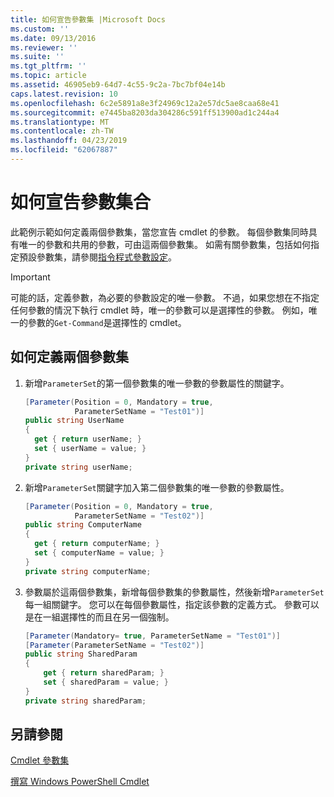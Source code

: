 ```yaml
---
title: 如何宣告參數集 |Microsoft Docs
ms.custom: ''
ms.date: 09/13/2016
ms.reviewer: ''
ms.suite: ''
ms.tgt_pltfrm: ''
ms.topic: article
ms.assetid: 46905eb9-64d7-4c55-9c2a-7bc7bf04e14b
caps.latest.revision: 10
ms.openlocfilehash: 6c2e5891a8e3f24969c12a2e57dc5ae8caa68e41
ms.sourcegitcommit: e7445ba8203da304286c591ff513900ad1c244a4
ms.translationtype: MT
ms.contentlocale: zh-TW
ms.lasthandoff: 04/23/2019
ms.locfileid: "62067887"
---
```

# <a name="how-to-declare-parameter-sets"></a>如何宣告參數集合

此範例示範如何定義兩個參數集，當您宣告 cmdlet 的參數。 每個參數集同時具有唯一的參數和共用的參數，可由這兩個參數集。 如需有關參數集，包括如何指定預設參數集，請參閱[指令程式參數設定](./cmdlet-parameter-sets.md)。

> [!IMPORTANT]
> 可能的話，定義參數，為必要的參數設定的唯一參數。 不過，如果您想在不指定任何參數的情況下執行 cmdlet 時，唯一的參數可以是選擇性的參數。 例如，唯一的參數的`Get-Command`是選擇性的 cmdlet。

## <a name="how-to-define-two-parameter-sets"></a>如何定義兩個參數集

1. 新增`ParameterSet`的第一個參數集的唯一參數的參數屬性的關鍵字。

   ```csharp
   [Parameter(Position = 0, Mandatory = true,
              ParameterSetName = "Test01")]
   public string UserName
   {
     get { return userName; }
     set { userName = value; }
   }
   private string userName;
   ```

2. 新增`ParameterSet`關鍵字加入第二個參數集的唯一參數的參數屬性。

   ```csharp
   [Parameter(Position = 0, Mandatory = true,
              ParameterSetName = "Test02")]
   public string ComputerName
   {
     get { return computerName; }
     set { computerName = value; }
   }
   private string computerName;
   ```

3. 參數屬於這兩個參數集，新增每個參數集的參數屬性，然後新增`ParameterSet`每一組關鍵字。 您可以在每個參數屬性，指定該參數的定義方式。 參數可以是在一組選擇性的而且在另一個強制。

   ```csharp
   [Parameter(Mandatory= true, ParameterSetName = "Test01")]
   [Parameter(ParameterSetName = "Test02")]
   public string SharedParam
   {
       get { return sharedParam; }
       set { sharedParam = value; }
   }
   private string sharedParam;
   ```

## <a name="see-also"></a>另請參閱

[Cmdlet 參數集](./cmdlet-parameter-sets.md)

[撰寫 Windows PowerShell Cmdlet](./writing-a-windows-powershell-cmdlet.md)
